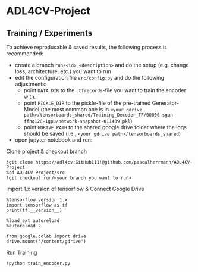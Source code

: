 # ADL4CV-Project

## Training / Experiments

To achieve reproducable & saved results, the following process is recommended:

* create a branch `run/<id>_<description>` and do the setup (e.g. change loss, architecture, etc.) you want to run
* edit the configuration file `src/config.py` and do the following adjustments:
    * point `DATA_DIR` to the `.tfrecords`-file you want to train the encoder with.
    * point `PICKLE_DIR` to the pickle-file of the pre-trained Generator-Model (the most common one is in `<your gdrive path>/tensorboards_shared/Training_Decoder_TF/00000-sgan-ffhq128-1gpu/network-snapshot-011489.pkl`)
    * point `GDRIVE_PATH` to the shared google drive folder where the logs should be saved (i.e., `<your gdrive path>/tensorboards_shared`)
* open jupyter notebook and run:


Clone project & checkout branch

```
!git clone https://adl4cv:GitHub111!@github.com/pascalherrmann/ADL4CV-Project
%cd ADL4CV-Project/src
!git checkout run/<your branch you want to run>
```

Import 1.x version of tensorflow & Connect Google Drive

```
%tensorflow_version 1.x
import tensorflow as tf
print(tf.__version__)

%load_ext autoreload
%autoreload 2

from google.colab import drive
drive.mount('/content/gdrive')
```

Run Training

```
!python train_encoder.py
```